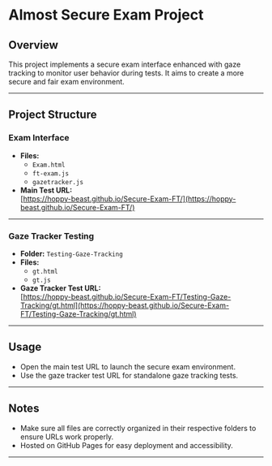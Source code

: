 # Almost Secure Exam Project

## Overview
This project implements a secure exam interface enhanced with gaze tracking to monitor user behavior during tests. It aims to create a more secure and fair exam environment.

---

## Project Structure

### Exam Interface
- **Files:**
  - `Exam.html`
  - `ft-exam.js`
  - `gazetracker.js`
- **Main Test URL:**  
  [https://hoppy-beast.github.io/Secure-Exam-FT/](https://hoppy-beast.github.io/Secure-Exam-FT/)

---

### Gaze Tracker Testing
- **Folder:** `Testing-Gaze-Tracking`
- **Files:**
  - `gt.html`
  - `gt.js`
- **Gaze Tracker Test URL:**  
  [https://hoppy-beast.github.io/Secure-Exam-FT/Testing-Gaze-Tracking/gt.html](https://hoppy-beast.github.io/Secure-Exam-FT/Testing-Gaze-Tracking/gt.html)

---

## Usage
- Open the main test URL to launch the secure exam environment.
- Use the gaze tracker test URL for standalone gaze tracking tests.

---

## Notes
- Make sure all files are correctly organized in their respective folders to ensure URLs work properly.
- Hosted on GitHub Pages for easy deployment and accessibility.

---



